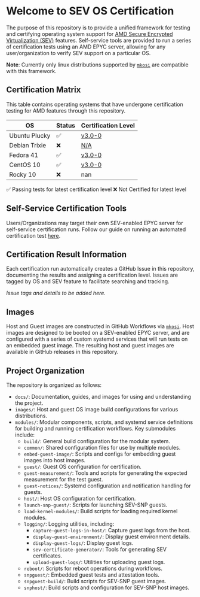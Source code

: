 # Welcome to SEV OS Certification


The purpose of this repository is to provide a unified framework for testing and certifying operating system support for [AMD Secure Encrypted Virtualization (SEV)](https://www.amd.com/en/developer/sev.html) features. Self-service tools are provided to run a series of certification tests using an AMD EPYC server, allowing for any user/organization to verify SEV support on a particular OS. 

**Note**: Currently only linux distributions supported by [`mkosi`](https://github.com/systemd/mkosi) are compatible with this framework.

## Certification Matrix

This table contains operating systems that have undergone certification testing for AMD features through this repository. 

| OS |  Status |  Certification Level |
|---|---|---|
| Ubuntu Plucky |  ✅ |  [v3.0-0](https://github.com/AMDEPYC/sev-certify/issues/154) |
| Debian Trixie |  ❌ |  [N/A](https://github.com/AMDEPYC/sev-certify/issues/152) |
| Fedora 41 |  ✅ |  [v3.0-0](https://github.com/AMDEPYC/sev-certify/issues/153) |
| CentOS 10 |  ✅ |  [v3.0-0](https://github.com/AMDEPYC/sev-certify/issues/151) |
| Rocky 10 |  ❌ | nan |

✅ Passing tests for latest certification level
❌ Not Certified for latest level

## Self-Service Certification Tools


Users/Organizations may target their own SEV-enabled EPYC server for self-service certification runs. Follow our guide on running an automated certification test [here](https://github.com/AMDEPYC/sev-certify/blob/update-readme/docs/how-to-generate-certs.md).

## Certification Result Information

Each certification run automatically creates a GitHub Issue in this repository, documenting the results and assigning a certification level. Issues are tagged by OS and SEV feature to facilitate searching and tracking.

_Issue tags and details to be added here._

## Images


Host and Guest images are constructed in GitHub Workflows via [`mkosi`](https://github.com/systemd/mkosi). Host images are designed to be booted on a SEV-enabled EPYC server, and are configured with a series of custom systemd services that will run tests on an embedded guest image. The resulting host and guest images are available in GitHub releases in this repository.


## Project Organization

The repository is organized as follows:

- `docs/`: Documentation, guides, and images for using and understanding the project.
- `images/`: Host and guest OS image build configurations for various distributions.
- `modules/`: Modular components, scripts, and systemd service definitions for building and running certification workflows. Key submodules include:
	- `build/`: General build configuration for the modular system.
	- `common/`: Shared configuration files for use by multiple modules.
	- `embed-guest-image/`: Scripts and configs for embedding guest images into host images.
	- `guest/`: Guest OS configuration for certification.
	- `guest-measurement/`: Tools and scripts for generating the expected measurement for the test guest.
	- `guest-notices/`: Systemd configuration and notification handling for guests.
	- `host/`: Host OS configuration for certification.
	- `launch-snp-guest/`: Scripts for launching SEV-SNP guests.
	- `load-kernel-modules/`: Build scripts for loading required kernel modules.
	- `logging/`: Logging utilities, including:
		- `capture-guest-logs-in-host/`: Capture guest logs from the host.
		- `display-guest-environment/`: Display guest environment details.
		- `display-guest-logs/`: Display guest logs.
		- `sev-certificate-generator/`: Tools for generating SEV certificates.
		- `upload-guest-logs/`: Utilities for uploading guest logs.
	- `reboot/`: Scripts for reboot operations during workflows.
	- `snpguest/`: Embedded guest tests and attestation tools.
	- `snpguest-build/`: Build scripts for SEV-SNP guest images.
	- `snphost/`: Build scripts and configuration for SEV-SNP host images.

